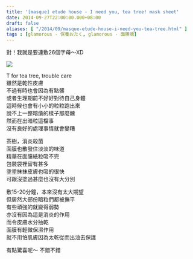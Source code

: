 ```yaml
---
title: '[masque] etude house - I need you, tea tree! mask sheet'
date: 2014-09-27T22:00:00.000+08:00
draft: false
aliases: [ "/2014/09/masque-etude-house-i-need-you-tea-tree.html" ]
tags : [glamorous - 保養おたく, glamorous - 面膜魂]
---
```


對！我就是要連敷26個字母～XD  

![](/images/etudehouset.jpg)

T for tea tree, trouble care  
雖然是乾性皮膚  
不過有時也會因為有點髒  
或者生理期前不好好對待自己身體  
這時候也會有小小的粒粒跑出來  
說不上一整暗瘡的樣子那麼醜  
然而在出暗粒這檔事  
沒有良好的處理事情就會變糟  
  
茶樹，消炎殺菌  
面膜也散發住淡淡的味道  
精華在面膜紙粒吸不完  
包裝袋裡留有甚多  
塗塗抹抹皮膚也吸的很快  
可跟沒塗過甚麼也沒有大分別  
  
敷15-20分鐘，本來沒有太大期望  
但居然大部份暗粒們都被撫平  
有些頑強的就變得弱勢  
亦沒有因為這是消炎的作用  
而令皮膚水分抽乾  
面膜有輕微保濕作用  
就不用怕肌膚因為太乾從而出油去保護  
  
有點驚喜呢～ 不錯不錯
